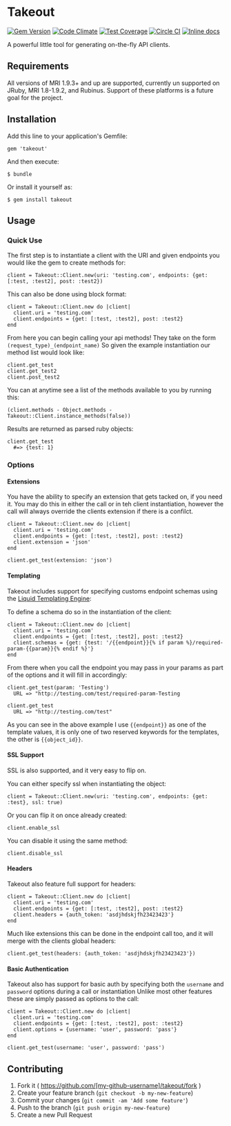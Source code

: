 # Takeout
[![Gem Version](https://badge.fury.io/rb/takeout.svg)](http://badge.fury.io/rb/takeout) [![Code Climate](https://codeclimate.com/github/kylegrantlucas/takeout/badges/gpa.svg)](https://codeclimate.com/github/kylegrantlucas/takeout) [![Test Coverage](https://codeclimate.com/github/kylegrantlucas/takeout/badges/coverage.svg)](https://codeclimate.com/github/kylegrantlucas/takeout/coverage) [![Circle CI](https://circleci.com/gh/kylegrantlucas/takeout/tree/master.svg?style=shield)](https://circleci.com/gh/kylegrantlucas/takeout/tree/master) [![Inline docs](http://inch-ci.org/github/kylegrantlucas/takeout.svg?branch=master&style=shields)](http://inch-ci.org/github/kylegrantlucas/takeout)

A powerful little tool for generating on-the-fly API clients.

## Requirements

All versions of MRI 1.9.3+ and up are supported, currently un supported on JRuby, MRI 1.8-1.9.2, and Rubinus.
Support of these platforms is a future goal for the project.

## Installation

Add this line to your application's Gemfile:

    gem 'takeout'

And then execute:

    $ bundle

Or install it yourself as:

    $ gem install takeout

## Usage

### Quick Use

The first step is to instantiate a client with the URI and given endpoints you would like the gem to create methods for:

    client = Takeout::Client.new(uri: 'testing.com', endpoints: {get: [:test, :test2], post: :test2})

This can also be done using block format:
   
    client = Takeout::Client.new do |client|
      client.uri = 'testing.com'
      client.endpoints = {get: [:test, :test2], post: :test2}
    end
    
From here you can begin calling your api methods! They take on the form ```(request_type)_(endpoint_name)```
So given the example instantiation our method list would look like:

    client.get_test
    client.get_test2
    client.post_test2
    
You can at anytime see a list of the methods available to you by running this:

    (client.methods - Object.methods - Takeout::Client.instance_methods(false))
    
Results are returned as parsed ruby objects:

    client.get_test
      #=> {test: 1}
      
### Options
#### Extensions

You have the ability to specify an extension that gets tacked on, if you need it.
You may do this in either the call or in teh client instantiation, however the call will always override the clients extension if there is a confilct.

    client = Takeout::Client.new do |client|
      client.uri = 'testing.com'
      client.endpoints = {get: [:test, :test2], post: :test2}
      client.extension = 'json'
    end
    
    client.get_test(extension: 'json')
    
#### Templating

Takeout includes support for specifying customs endpoint schemas using the [Liquid Templating Engine](http://liquidmarkup.org):
    
To define a schema do so in the instantiation of the client:

    client = Takeout::Client.new do |client|
      client.uri = 'testing.com'
      client.endpoints = {get: [:test, :test2], post: :test2}
      client.schemas = {get: {test: '/{{endpoint}}{% if param %}/required-param-{{param}}{% endif %}'}
    end
    
From there when you call the endpoint you may pass in your params as part of the options and it will fill in accordingly:

    client.get_test(param: 'Testing')
      URL => "http://testing.com/test/required-param-Testing
        
    client.get_test
      URL => "http://testing.com/test"
        
As you can see in the above example I use ```{{endpoint}}``` as one of the template values, it is only one of two reserved keywords for the templates, the other is ```{{object_id}}```.

#### SSL Support

SSL is also supported, and it very easy to flip on.

You can either specify ssl when instantiating the object:

    client = Takeout::Client.new(uri: 'testing.com', endpoints: {get: :test}, ssl: true)

Or you can flip it on once already created:

    client.enable_ssl

You can disable it using the same method:

    client.disable_ssl

#### Headers

Takeout also feature full support for headers:

    client = Takeout::Client.new do |client|
      client.uri = 'testing.com'
      client.endpoints = {get: [:test, :test2], post: :test2}
      client.headers = {auth_token: 'asdjhdskjfh23423423'}
    end

Much like extensions this can be done in the endpoint call too, and it will merge with the clients global headers:

    client.get_test(headers: {auth_token: 'asdjhdskjfh23423423'})

#### Basic Authentication

Takeout also has support for basic auth by specifying both the ```username``` and ```password``` options during a call or instantiation
Unlike most other features these are simply passed as options to the call:

    client = Takeout::Client.new do |client|
      client.uri = 'testing.com'
      client.endpoints = {get: [:test, :test2], post: :test2}
      client.options = {username: 'user', password: 'pass'}
    end
    
    client.get_test(username: 'user', password: 'pass')

## Contributing

1. Fork it ( https://github.com/[my-github-username]/takeout/fork )
2. Create your feature branch (`git checkout -b my-new-feature`)
3. Commit your changes (`git commit -am 'Add some feature'`)
4. Push to the branch (`git push origin my-new-feature`)
5. Create a new Pull Request
